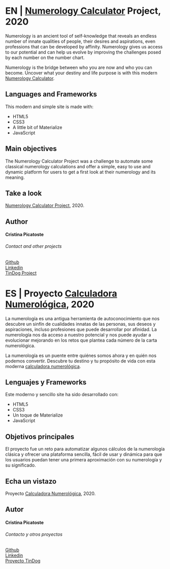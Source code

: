 

<h1>EN | <a href="https://cristinapicatoste.github.io/numerology_calculator/">Numerology Calculator</a> Project, 2020</h1>

Numerology is an ancient tool of self-knowledge that reveals an endless number of innate qualities of people, their desires and aspirations, even professions that can be developed by affinity. Numerology gives us access to our potential and can help us evolve by improving the challenges posed by each number on the number chart.

Numerology is the bridge between who you are now and who you can become. Uncover what your destiny and life purpose is with this modern <a href="https://cristinapicatoste.github.io/numerology_calculator/">Numerology Calculator</a>.

<h2>Languages and Frameworks</h2>

This modern and simple site is made with:
<ul>
   <li>HTML5</li>
   <li>CSS3</li>
   <li>A little bit of Materialize</li>
   <li>JavaScript</li>
</ul>

<h2>Main objectives</h2>

The Numerology Calculator Project was a challenge to automate some classical numerology calculations and offer a simple, easy to use and dynamic platform for users to get a first look at their numerology and its meaning.


<h2>Take a look</h2>
<a href="https://cristinapicatoste.github.io/numerology_calculator/">Numerology Calculator Project</a>, 2020.
   
<h2>Author</h2>

<h4>Cristina Picatoste</h4>

<h6>Contact and other projects</h6>
<a href="https://github.com/cristinapicatoste">Github</a>
<br>
<a href="https://www.linkedin.com/in/cristinapicatoste/">Linkedin</a>
<br>
<a href="https://cristinapicatoste.github.io/tinDog/">TinDog Project</a>



<h1>ES | Proyecto <a href="https://cristinapicatoste.github.io/numerology_calculator/">Calculadora Numerológica</a>, 2020</h1>

La numerología es una antigua herramienta de autoconocimiento que nos descubre un sinfín de cualidades innatas de las personas, sus deseos y aspiraciones, incluso profesiones que puede desarrollar por afinidad. La numerología nos da acceso a nuestro potencial y nos puede ayudar a evolucionar mejorando en los retos que plantea cada número de la carta numerológica. 

La numerología es un puente entre quiénes somos ahora y en quién nos podemos convertir. Descubre tu destino y tu propósito de vida con esta moderna <a href="https://cristinapicatoste.github.io/numerology_calculator/">calculadora numerológica</a>.


<h2>Lenguajes y Frameworks</h2>

Este moderno y sencillo site ha sido desarrollado con:
<ul>
   <li>HTML5</li>
   <li>CSS3</li>
   <li>Un toque de Materialize</li>
   <li>JavaScript</li>
</ul>

<h2>Objetivos principales</h2>

El proyecto fue un reto para automatizar algunos cálculos de la numerología clásica y ofrecer una plataforma sencilla, fácil de usar y dinámica para que los usuarios puedan tener una primera aproximación con su numerología y su significado.

<h2>Echa un vistazo</h2>
Proyecto <a href="https://cristinapicatoste.github.io/numerology_calculator/">Calculadora Numerológica</a>, 2020.
   
<h2>Autor</h2>

<h4>Cristina Picatoste</h4>

<h6>Contacto y otros proyectos</h6>
<a href="https://github.com/cristinapicatoste">Github</a>
<br>
<a href="https://www.linkedin.com/in/cristinapicatoste/">Linkedin</a>
<br>
<a href="https://cristinapicatoste.github.io/tinDog/">Proyecto TinDog</a>



